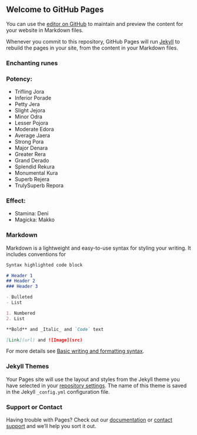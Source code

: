 ## Welcome to GitHub Pages

You can use the [editor on GitHub](https://github.com/vivainio/eso/edit/gh-pages/index.md) to maintain and preview the content for your website in Markdown files.

Whenever you commit to this repository, GitHub Pages will run [Jekyll](https://jekyllrb.com/) to rebuild the pages in your site, from the content in your Markdown files.

### Enchanting runes

### Potency:

- Trifling 	Jora
- Inferior 	Porade 
- Petty 	Jera 
- Slight 	Jejora 
- Minor 	Odra 
- Lesser 	Pojora 
- Moderate 	Edora 
- Average 	Jaera 
- Strong 	Pora
- Major 	Denara 
- Greater 	Rera 
- Grand 	Derado 
- Splendid 	Rekura 
- Monumental 	Kura 
- Superb 	Rejera 
- TrulySuperb 	Repora

### Effect:

- Stamina: Deni
- Magicka: Makko


### Markdown

Markdown is a lightweight and easy-to-use syntax for styling your writing. It includes conventions for

```markdown
Syntax highlighted code block

# Header 1
## Header 2
### Header 3

- Bulleted
- List

1. Numbered
2. List

**Bold** and _Italic_ and `Code` text

[Link](url) and ![Image](src)
```

For more details see [Basic writing and formatting syntax](https://docs.github.com/en/github/writing-on-github/getting-started-with-writing-and-formatting-on-github/basic-writing-and-formatting-syntax).

### Jekyll Themes

Your Pages site will use the layout and styles from the Jekyll theme you have selected in your [repository settings](https://github.com/vivainio/eso/settings/pages). The name of this theme is saved in the Jekyll `_config.yml` configuration file.

### Support or Contact

Having trouble with Pages? Check out our [documentation](https://docs.github.com/categories/github-pages-basics/) or [contact support](https://support.github.com/contact) and we’ll help you sort it out.
